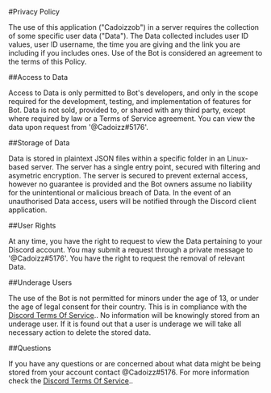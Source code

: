 #Privacy Policy

The use of this application ("Cadoizzob") in a server requires the collection of some specific user data ("Data"). The Data collected includes user ID values, user ID username, the time you are giving and the link you are including if you includes ones. Use of the Bot is considered an agreement to the terms of this Policy.

##Access to Data

Access to Data is only permitted to Bot's developers, and only in the scope required for the development, testing, and implementation of features for Bot. Data is not sold, provided to, or shared with any third party, except where required by law or a Terms of Service agreement. You can view the data upon request from '@Cadoizz#5176'.

##Storage of Data

Data is stored in plaintext JSON files within a specific folder in an Linux-based server. The server has a single entry point, secured with filtering and asymetric encryption.
The server is secured to prevent external access, however no guarantee is provided and the Bot owners assume no liability for the unintentional or malicious breach of Data. In the event of an unauthorised Data access, users will be notified through the Discord client application.

##User Rights

At any time, you have the right to request to view the Data pertaining to your Discord account. You may submit a request through a private message to '@Cadoizz#5176'. You have the right to request the removal of relevant Data.

##Underage Users

The use of the Bot is not permitted for minors under the age of 13, or under the age of legal consent for their country. This is in compliance with the [Discord Terms Of Service](https://discord.com/terms).. No information will be knowingly stored from an underage user. If it is found out that a user is underage we will take all necessary action to delete the stored data.

##Questions

If you have any questions or are concerned about what data might be being stored from your account contact @Cadoizz#5176. For more information check the [Discord Terms Of Service](https://discord.com/terms)..